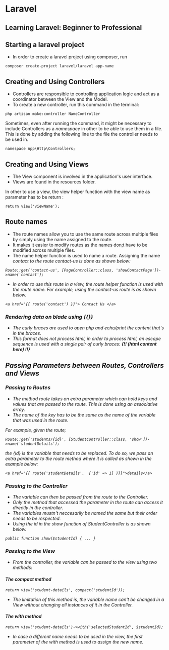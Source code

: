 # Laravel
## Learning Laravel: Beginner to Professional

## Starting a laravel project

- In order to create a laravel project using composer, run

```
composer create-project laravel/laravel app-name

```

## Creating and Using Controllers

- Controllers are responsible to controlling application logic and
act as a coordinator between the View and the Model.
- To create a new controller, run this command in the terminal:

```
php artisan make:controller NameController

```
Sometimes, even after running the command, it might be necessary
to include Controllers as a <i>namespace</i> in other to be
able to use them in a file. This is done by adding the following
line to the file the controller needs to be used in.

```
namespace App\Http\Controllers;

```

## Creating and Using Views

- The View component is involved in the application's user interface.
- Views are found in the resources folder.

In other to use a view, the view helper function  with the view name as parameter
has to be return :

``` 
return view('viewName');
```

## Route names

- The route names allow you to use the same route across multiple files by simply
using the name assigned to the route.
- It makes it easier to modify routes as the names don;t have to be modified across
multiple files.
- The name helper function is used to name a route. Assigning the name <i>contact<i> to the 
route <i>contact-us<i> is done as shown below:

``` 
Route::get('contact-us', [PageController::class, 'showContactPage'])->name('contact');
```

- In order to use this route in a view, the route helper function is used with the route
name. For example, using the contact-us route is as shown below.

``` 
<a href="{{ route('contact') }}"> Contact Us </a>
```

### Rendering data on blade using {{}}

- The curly braces are used to open php and echo/print the content that's in the braces.
- This format does not process html, in order to process html, an escape sequence is used
with a single pair of curly braces: <b>{!! (html content here) !!}</b>

## Passing Parameters between Routes, Controllers and Views

### Passing to Routes

- The method <i>route</i> takes an extra parameter which can hold keys and values
that are passed to the route. This is done using an associative array. 
- The name of the key has to be the same as the name of the variable that was used in the
route.

For example, given the route;

``` 
Route::get('students/{id}', [StudentController::class, 'show'])->name('studentDetails');
```

the {id} is the variable that needs to be replaced. To do so, we pass an extra parameter to the
route method where it is called as shown in the example below:

```
<a href="{{ route('studentDetails',  ['id' => 1] )}}">details</a>
```

### Passing to the Controller

- The variable can then be passed from the route to the Controller.
- Only the method that accessed the parameter in the route can access it directly in the
controller.
- The variables mustn't neccesarily be named the same but their order needs to be respected.
- Using the <i>id</i> in the show function of StudentController is as shown below.

``` 
public function show($studentId) { ... }
```

### Passing to the View

- From the controller, the variable can be passed to the view using two methods:

#### The compact method

```
return view('student-details', compact('studentId'));
```
- The limitation of this method is, the variable name can't be changed in a View without changing
all instances of it in the Controller.

#### The with method

```
return view('student-details')->with('selectedStudentId', $studentId);
```
- In case a different name needs to be used in the view, the first parameter of the <i>with</i>
method is used to assign the new name. 